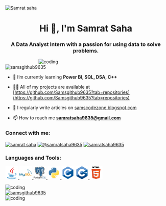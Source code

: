 ![Samrat saha](https://github.com/Samsgithub9635/Samsgithub9635/assets/140338992/f0eff8ff-4af9-4074-be83-36e1e725347a)
 <h1 align="center">Hi 👋, I'm Samrat Saha</h1>
<h3 align="center">A Data Analyst Intern with a passion for using data to solve problems.</h3>


<img align="right" alt="coding" width="400" src="https://github.com/Samsgithub9635/Samsgithub9635/assets/140338992/8a668d12-c45f-4ad8-b843-209178d2ec0b">



<p align="left"> <img src="https://komarev.com/ghpvc/?username=samsgithub9635&label=Profile%20views&color=0e75b6&style=flat" alt="samsgithub9635" /> </p>



- 🌱 I’m currently learning **Power BI, SQL, DSA, C++**

- 👨‍💻 All of my projects are available at [https://github.com/Samsgithub9635?tab=repositories](https://github.com/Samsgithub9635?tab=repositories)

- 📝 I regularly write articles on [samscodezone.blogspot.com](samscodezone.blogspot.com)

- 📫 How to reach me **samratsaha9635@gmail.com**

<h3 align="left">Connect with me:</h3>
<p align="left">
<a href="https://linkedin.com/in/samrat saha" target="blank"><img align="center" src="https://raw.githubusercontent.com/rahuldkjain/github-profile-readme-generator/master/src/images/icons/Social/linked-in-alt.svg" alt="samrat saha" height="30" width="40" /></a>
<a href="https://www.hackerrank.com/@samratsaha9635" target="blank"><img align="center" src="https://raw.githubusercontent.com/rahuldkjain/github-profile-readme-generator/master/src/images/icons/Social/hackerrank.svg" alt="@samratsaha9635" height="30" width="40" /></a>
<a href="https://auth.geeksforgeeks.org/user/samratsaha9635" target="blank"><img align="center" src="https://raw.githubusercontent.com/rahuldkjain/github-profile-readme-generator/master/src/images/icons/Social/geeks-for-geeks.svg" alt="samratsaha9635" height="30" width="40" /></a>
</p>

<h3 align="left">Languages and Tools:</h3>
<p align="left"> <a href="https://www.cprogramming.com/" target="_blank" rel="noreferrer"> 
 <img src="https://raw.githubusercontent.com/devicons/devicon/master/icons/java/java-original.svg" alt="java" width="40" height="40"/> </a> 
 <a href="https://www.mysql.com/" target="_blank" rel="noreferrer"> <img src="https://raw.githubusercontent.com/devicons/devicon/master/icons/mysql/mysql-original-wordmark.svg" alt="mysql" width="40" height="40"/> </a>
 <a href="https://www.postgresql.org" target="_blank" rel="noreferrer"> <img src="https://raw.githubusercontent.com/devicons/devicon/master/icons/postgresql/postgresql-original-wordmark.svg" alt="postgresql" width="40" height="40"/> </a> 
 <a href="https://www.python.org" target="_blank" rel="noreferrer"> <img src="https://raw.githubusercontent.com/devicons/devicon/master/icons/python/python-original.svg" alt="python" width="40" height="40"/> </a> <img src="https://raw.githubusercontent.com/devicons/devicon/master/icons/c/c-original.svg" alt="c" width="40" height="40"/> </a> 
 <a href="https://www.w3schools.com/cpp/" target="_blank" rel="noreferrer"> <img src="https://raw.githubusercontent.com/devicons/devicon/master/icons/cplusplus/cplusplus-original.svg" alt="cplusplus" width="40" height="40"/> </a> <a href="https://www.w3.org/html/" target="_blank" rel="noreferrer"> <img src="https://raw.githubusercontent.com/devicons/devicon/master/icons/html5/html5-original-wordmark.svg" alt="html5" width="40" height="40"/> </a> <a href="https://www.java.com" target="_blank" rel="noreferrer"> </p>

<img align="left" alt="coding" width="476"  src="https://github-readme-stats.vercel.app/api?username=samsgithub9635&show_icons=true&locale=en" alt="samsgithub9635" /> 
<img align="justify"  width="450"  src="https://github-readme-stats.vercel.app/api/top-langs?username=samsgithub9635&show_icons=true&locale=en&layout=compact" alt="samsgithub9635" /> 


<img align="left"  alt="coding" width="500" src="https://github-readme-streak-stats.herokuapp.com/?user=samsgithub9635&" alt="samsgithub9635" /> 
